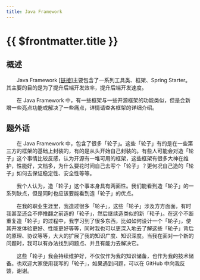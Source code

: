 ```yaml
---
title: Java Framework
---
```


# {{ $frontmatter.title }}
## 概述
&emsp;&emsp;Java Framework [[链接](https://github.com/central-x/central-framework)]主要包含了一系列工具类、框架、Spring Starter。其主要的目的是为了提升后端开发效率，提升后端开发速度。

&emsp;&emsp;在 Java Framework 中，有一些框架与一些开源框架的功能类似，但是会新增一些亮点功能或解决了一些痛点，详情请查各框架的详细介绍。

## 题外话
&emsp;&emsp;在 Java Framework 中，包含了很多「轮子」。这些「轮子」有的是在一些第三方的框架的基础上封装的，有的是从头开始自己封装的。有些人可能会对造「轮子」这个事情比较反感，认为开源有一堆可用的框架，这些框架有很多大神在维护，性能好，文档多，为什么要花时间自己去写个「轮子」？更何况自己造的「轮子」如何去保证稳定性、安全性等等。

&emsp;&emsp;我个人认为，造「轮子」这个事本身具有两面性。我们能看到造「轮子」的一系列缺点，但是同时也应该要能看到造「轮子」的优点。

&emsp;&emsp;在我的职业生涯里，我造过很多「轮子」，这些「轮子」涉及方方面面，有时我甚至还会不停推翻之前造的「轮子」，然后继续造类似的新「轮子」。在这个不断重复造「轮子」的过程中，我学习到了很多东西，比如如何设计一个「轮子」，使其开发体验更好、性能更好等等，同时我也可以更深入地去了解这些「轮子」背后的原理、协议等等，大大的扩展了我的知识广度、知识深度。当我在面对一个新的问题时，我可以有办法找到问题点、并且有能力去解决它。

&emsp;&emsp;这些「轮子」我会持续维护好，不仅仅作为我的知识储备，也作为我的技术储备。也欢迎大家使用我写的「轮子」，如果遇到问题，可以在 GitHub 中向我反馈，谢谢。